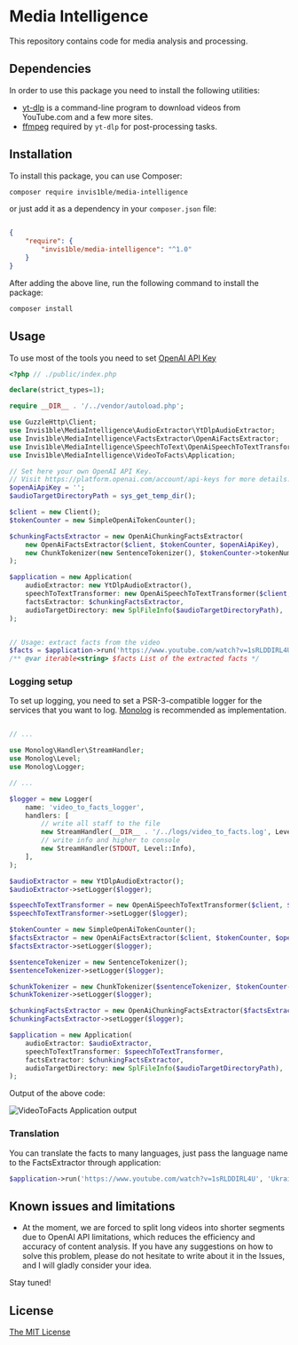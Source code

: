 Media Intelligence
==================

This repository contains code for media analysis and processing.


Dependencies
------------

In order to use this package you need to install the following utilities:

- [yt-dlp](https://github.com/yt-dlp/yt-dlp) is a command-line program to download videos from YouTube.com and a few more sites.
- [ffmpeg](https://www.ffmpeg.org/) required by `yt-dlp` for post-processing tasks.


Installation
------------

To install this package, you can use Composer:

```bash
composer require invis1ble/media-intelligence
```

or just add it as a dependency in your `composer.json` file:

```json

{
    "require": {
        "invis1ble/media-intelligence": "^1.0"
    }
}
```

After adding the above line, run the following command to install the package:

```bash
composer install
```


Usage
-----

To use most of the tools you need to set [OpenAI API Key](https://platform.openai.com/account/api-keys)

```php
<?php // ./public/index.php

declare(strict_types=1);

require __DIR__ . '/../vendor/autoload.php';

use GuzzleHttp\Client;
use Invis1ble\MediaIntelligence\AudioExtractor\YtDlpAudioExtractor;
use Invis1ble\MediaIntelligence\FactsExtractor\OpenAiFactsExtractor;
use Invis1ble\MediaIntelligence\SpeechToText\OpenAiSpeechToTextTransformer;
use Invis1ble\MediaIntelligence\VideoToFacts\Application;

// Set here your own OpenAI API Key.
// Visit https://platform.openai.com/account/api-keys for more details.
$openAiApiKey = '';
$audioTargetDirectoryPath = sys_get_temp_dir();

$client = new Client();
$tokenCounter = new SimpleOpenAiTokenCounter();

$chunkingFactsExtractor = new OpenAiChunkingFactsExtractor(
    new OpenAiFactsExtractor($client, $tokenCounter, $openAiApiKey),
    new ChunkTokenizer(new SentenceTokenizer(), $tokenCounter->tokenNumberToSizeInBytes(2048))
);

$application = new Application(
    audioExtractor: new YtDlpAudioExtractor(),
    speechToTextTransformer: new OpenAiSpeechToTextTransformer($client, $openAiApiKey),
    factsExtractor: $chunkingFactsExtractor,
    audioTargetDirectory: new SplFileInfo($audioTargetDirectoryPath),
);


// Usage: extract facts from the video
$facts = $application->run('https://www.youtube.com/watch?v=1sRLDDIRL4U');
/** @var iterable<string> $facts List of the extracted facts */
```


### Logging setup

To set up logging, you need to set a PSR-3-compatible logger for the services that you want to log.
[Monolog](https://github.com/Seldaek/monolog) is recommended as implementation.

```php

// ...

use Monolog\Handler\StreamHandler;
use Monolog\Level;
use Monolog\Logger;

// ...

$logger = new Logger(
    name: 'video_to_facts_logger',
    handlers: [
        // write all staff to the file
        new StreamHandler(__DIR__ . '/../logs/video_to_facts.log', Level::Debug),
        // write info and higher to console
        new StreamHandler(STDOUT, Level::Info),
    ],
);

$audioExtractor = new YtDlpAudioExtractor();
$audioExtractor->setLogger($logger);

$speechToTextTransformer = new OpenAiSpeechToTextTransformer($client, $openAiApiKey);
$speechToTextTransformer->setLogger($logger);

$tokenCounter = new SimpleOpenAiTokenCounter();
$factsExtractor = new OpenAiFactsExtractor($client, $tokenCounter, $openAiApiKey);
$factsExtractor->setLogger($logger);

$sentenceTokenizer = new SentenceTokenizer();
$sentenceTokenizer->setLogger($logger);

$chunkTokenizer = new ChunkTokenizer($sentenceTokenizer, $tokenCounter->tokenNumberToSizeInBytes(2048));
$chunkTokenizer->setLogger($logger);

$chunkingFactsExtractor = new OpenAiChunkingFactsExtractor($factsExtractor, $chunkTokenizer);
$chunkingFactsExtractor->setLogger($logger);

$application = new Application(
    audioExtractor: $audioExtractor,
    speechToTextTransformer: $speechToTextTransformer,
    factsExtractor: $chunkingFactsExtractor,
    audioTargetDirectory: new SplFileInfo($audioTargetDirectoryPath),
);

```

Output of the above code:

![VideoToFacts Application output](https://user-images.githubusercontent.com/1710944/224415770-a28c6822-f55b-49d7-a5f6-3c95e79c583f.png)


### Translation

You can translate the facts to many languages, just pass the language name to the FactsExtractor through application:

```php
$application->run('https://www.youtube.com/watch?v=1sRLDDIRL4U', 'Ukrainian');
```


Known issues and limitations
----------------------------
- At the moment, we are forced to split long videos into shorter segments due to OpenAI API limitations, which reduces
the efficiency and accuracy of content analysis. If you have any suggestions on how to solve this problem,
please do not hesitate to write about it in the Issues, and I will gladly consider your idea.

Stay tuned!


License
-------

[The MIT License](./LICENSE)
